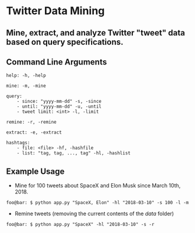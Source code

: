 # Twitter Data Mining 
## Mine, extract, and analyze Twitter "tweet" data based on query specifications. 

Command Line Arguments
---
	help: -h, -help

	mine: -m, -mine

	query:
		- since: "yyyy-mm-dd" -s, -since
		- until: "yyyy-mm-dd" -u, -until
		- tweet limit: <int> -l, -limit

	remine: -r, -remine

	extract: -e, -extract

	hashtags:
		- file: <file> -hf, -hashfile
		- list: "tag, tag, ..., tag" -hl, -hashlist
    
Example Usage
---
* Mine for 100 tweets about SpaceX and Elon Musk since March 10th, 2018. 
```console
foo@bar: $ python app.py "SpaceX, Elon" -hl "2018-03-10" -s 100 -l -m
```

* Remine tweets (removing the current contents of the *data* folder)
```console
foo@bar: $ python app.py "SpaceX" -hl "2018-03-10" -s -r
```



